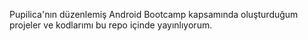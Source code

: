 Pupilica'nın düzenlemiş Android Bootcamp kapsamında oluşturduğum projeler ve kodlarımı bu repo içinde yayınlıyorum.
